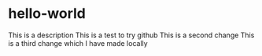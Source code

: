 # hello-world
This is a description
This is a test to try github
This is a second change
This is a third change which I have made locally

